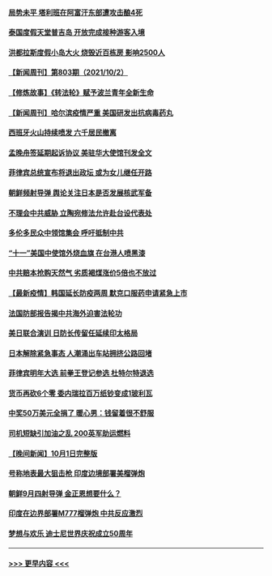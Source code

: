 #### [局势未平 塔利班在阿富汗东部遭攻击酿4死](../pages/prog202/a103233144.md?t=10031550) 
#### [泰国度假天堂普吉岛 开放完成接种游客入境](../pages/prog202/a103233063.md?t=10031550) 
#### [洪都拉斯度假小岛大火 烧毁近百栋房 影响2500人](../pages/prog202/a103233031.md?t=10031550) 
#### [【新闻周刊】第803期（2021/10/2）](../pages/prog202/a103232968.md?t=10031550) 
#### [【修炼故事】《转法轮》赋予波兰青年全新生命](../pages/prog202/a103232808.md?t=10031550) 
#### [【新闻周刊】哈尔滨疫情严重 美国研发出抗病毒药丸](../pages/prog202/a103232890.md?t=10031550) 
#### [西班牙火山持续喷发 六千居民撤离](../pages/prog202/a103232884.md?t=10031550) 
#### [孟晚舟签延期起诉协议 美驻华大使馆刊发全文](../pages/prog202/a103232871.md?t=10031550) 
#### [菲律宾总统宣布将退出政坛 或为女儿继任开路](../pages/prog202/a103232863.md?t=10031550) 
#### [朝鲜频射导弹 舆论关注日本是否发展核武军备](../pages/prog202/a103232845.md?t=10031550) 
#### [不理会中共威胁 立陶宛修法允许赴台设代表处](../pages/prog202/a103232829.md?t=10031550) 
#### [多伦多民众中领馆集会 呼吁抵制中共](../pages/prog202/a103232812.md?t=10031550) 
#### [“十一”美国中使馆外烧血旗 在台港人喷黑漆](../pages/prog202/a103232794.md?t=10031550) 
#### [中共赔本抢购天然气 劣质褐煤涨价5倍也不放过](../pages/prog202/a103232781.md?t=10031550) 
#### [【最新疫情】韩国延长防疫两周  默克口服药申请紧急上市](../pages/prog202/a103232680.md?t=10031550) 
#### [法国防部报告揭中共海外迫害法轮功](../pages/prog202/a103232005.md?t=10031550) 
#### [美日联合演训 日防长传留任延续印太格局](../pages/prog202/a103232638.md?t=10031550) 
#### [日本解除紧急事态 人潮涌出车站拥挤公路回堵](../pages/prog202/a103232547.md?t=10031550) 
#### [菲律宾明年大选 前拳王登记参选 杜特尔特退选](../pages/prog202/a103232498.md?t=10031550) 
#### [货币再砍6个零 委内瑞拉百万纸钞变成1玻利瓦](../pages/prog202/a103232415.md?t=10031550) 
#### [中奖50万美元全捐了 暖心男：钱留着很不舒服](../pages/prog202/a103232405.md?t=10031550) 
#### [司机短缺引加油之乱 200英军助运燃料](../pages/prog202/a103232390.md?t=10031550) 
#### [【晚间新闻】10月1日完整版](../pages/prog202/a103232255.md?t=10031550) 
#### [号称地表最大狙击枪 印度边境部署美榴弹炮](../pages/prog202/a103232111.md?t=10031550) 
#### [朝鲜9月四射导弹 金正恩想要什么？](../pages/prog202/a103232096.md?t=10031550) 
#### [印度在边界部署M777榴弹炮 中共反应激烈](../pages/prog202/a103231669.md?t=10031550) 
#### [梦想与欢乐 迪士尼世界庆祝成立50周年](../pages/prog202/a103232066.md?t=10031550) 

----
#### [ >>> 更早内容 <<< ](../indexes/prog202-earlier.md)
